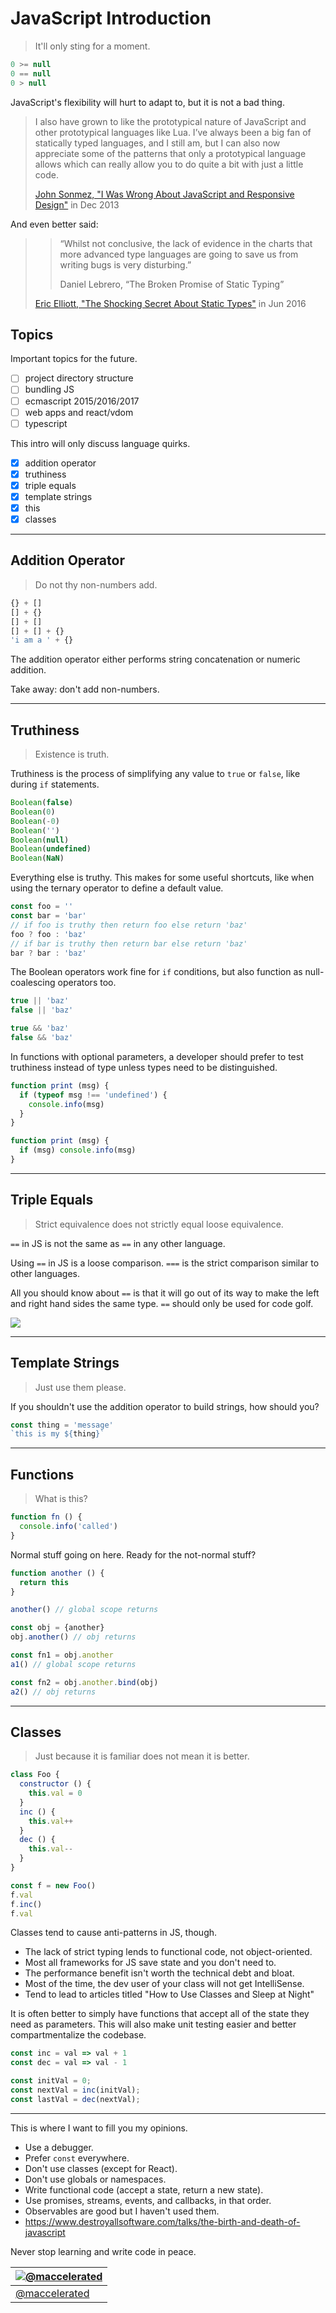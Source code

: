 # JavaScript Introduction
> It'll only sting for a moment.

```js
0 >= null
0 == null
0 > null
```

JavaScript's flexibility will hurt to adapt to, but it is not a bad thing.

> I also have grown to like the prototypical nature of JavaScript and other prototypical languages like Lua.  I’ve always been a big fan of statically typed languages, and I still am, but I can also now appreciate some of the patterns that only a prototypical language allows which can really allow you to do quite a bit with just a little code.
>
> [John Sonmez, "I Was Wrong About JavaScript and Responsive Design"](https://simpleprogrammer.com/2013/12/09/wrong-javascript-responsive-design/) in Dec 2013

And even better said:

> > “Whilst not conclusive, the lack of evidence in the charts that more advanced type languages are going to save us from writing bugs is very disturbing.” 
> >
> > Daniel Lebrero, “The Broken Promise of Static Typing”
>
> [Eric Elliott, "The Shocking Secret About Static Types"](https://medium.com/javascript-scene/the-shocking-secret-about-static-types-514d39bf30a3) in Jun 2016

## Topics

Important topics for the future.

- [ ] project directory structure
- [ ] bundling JS
- [ ] ecmascript 2015/2016/2017
- [ ] web apps and react/vdom
- [ ] typescript

This intro will only discuss language quirks.

- [x] addition operator
- [x] truthiness
- [x] triple equals
- [x] template strings
- [x] this
- [x] classes

---
## Addition Operator
> Do not thy non-numbers add.

```js
{} + []
[] + {}
[] + []
[] + [] + {}
'i am a ' + {}
```

The addition operator either performs string concatenation or numeric addition.

Take away: don't add non-numbers.

---
## Truthiness
> Existence is truth.

Truthiness is the process of simplifying any value to `true` or `false`, like during `if` statements.

```js
Boolean(false)
Boolean(0)
Boolean(-0)
Boolean('')
Boolean(null)
Boolean(undefined)
Boolean(NaN)
```

Everything else is truthy. This makes for some useful shortcuts, like when using the ternary operator to define a default value.

```js
const foo = ''
const bar = 'bar'
// if foo is truthy then return foo else return 'baz'
foo ? foo : 'baz'
// if bar is truthy then return bar else return 'baz'
bar ? bar : 'baz'
```

The Boolean operators work fine for `if` conditions, but also function as null-coalescing operators too.

```js
true || 'baz'
false || 'baz'
```

```js
true && 'baz'
false && 'baz'
```

In functions with optional parameters, a developer should prefer to test truthiness instead of type unless types need to be distinguished.

```js
function print (msg) {
  if (typeof msg !== 'undefined') {
    console.info(msg)
  }
}
```

```js
function print (msg) {
  if (msg) console.info(msg)
}
```

---
## Triple Equals
> Strict equivalence does not strictly equal loose equivalence.

`==` in JS is not the same as `==` in any other language.

Using `==` in JS is a loose comparison. `===` is the strict comparison similar to other languages.

All you should know about `==` is that it will go out of its way to make the left and right hand sides the same type. `==` should only be used for code golf.

![](6BYGcfx.jpg)

---
## Template Strings
> Just use them please.

If you shouldn't use the addition operator to build strings, how should you?

```js
const thing = 'message'
`this is my ${thing}`
```

---
## Functions
> What is this?

```js
function fn () {
  console.info('called')
}
```

Normal stuff going on here. Ready for the not-normal stuff?

```js
function another () {
  return this
}

another() // global scope returns

const obj = {another}
obj.another() // obj returns

const fn1 = obj.another
a1() // global scope returns

const fn2 = obj.another.bind(obj)
a2() // obj returns
```

---
## Classes
> Just because it is familiar does not mean it is better.

```js
class Foo {
  constructor () {
    this.val = 0
  }
  inc () {
    this.val++
  }
  dec () {
    this.val--
  }
}

const f = new Foo()
f.val
f.inc()
f.val
```

Classes tend to cause anti-patterns in JS, though.

- The lack of strict typing lends to functional code, not object-oriented.
- Most all frameworks for JS save state and you don't need to.
- The performance benefit isn't worth the technical debt and bloat.
- Most of the time, the dev user of your class will not get IntelliSense.
- Tend to lead to articles titled "How to Use Classes and Sleep at Night"

It is often better to simply have functions that accept all of the state they need as parameters. This will also make unit testing easier and better compartmentalize the codebase.

```js
const inc = val => val + 1
const dec = val => val - 1

const initVal = 0;
const nextVal = inc(initVal);
const lastVal = dec(nextVal);
```

---
This is where I want to fill you my opinions.

- Use a debugger.
- Prefer `const` everywhere.
- Don't use classes (except for React).
- Don't use globals or namespaces.
- Write functional code (accept a state, return a new state).
- Use promises, streams, events, and callbacks, in that order.
- Observables are good but I haven't used them.
- https://www.destroyallsoftware.com/talks/the-birth-and-death-of-javascript

Never stop learning and write code in peace.

|[![@maccelerated](https://github.com/maccelerated.png?size=100)](https://github.com/maccelerated)|
|---|
|[@maccelerated](https://github.com/maccelerated)|
